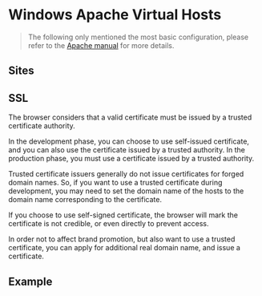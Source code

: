 # Windows Apache Virtual Hosts

> The following only mentioned the most basic configuration, please refer to the [Apache manual](http://httpd.apache.org/docs/2.4/) for more details.

## Sites

## SSL

The browser considers that a valid certificate must be issued by a trusted certificate authority.

In the development phase, you can choose to use self-issued certificate,
and you can also use the certificate issued by a trusted authority.
In the production phase, you must use a certificate issued by a trusted authority.

Trusted certificate issuers generally do not issue certificates for forged domain names.
So, if you want to use a trusted certificate during development,
you may need to set the domain name of the hosts to the domain name corresponding to the certificate.

If you choose to use self-signed certificate, the browser will mark the certificate
is not credible, or even directly to prevent access.

In order not to affect brand promotion, but also want to use a trusted certificate,
you can apply for additional real domain name, and issue a certificate.

## Example
